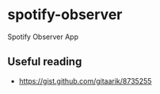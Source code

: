 # spotify-observer
Spotify Observer App

## Useful reading

- https://gist.github.com/gitaarik/8735255